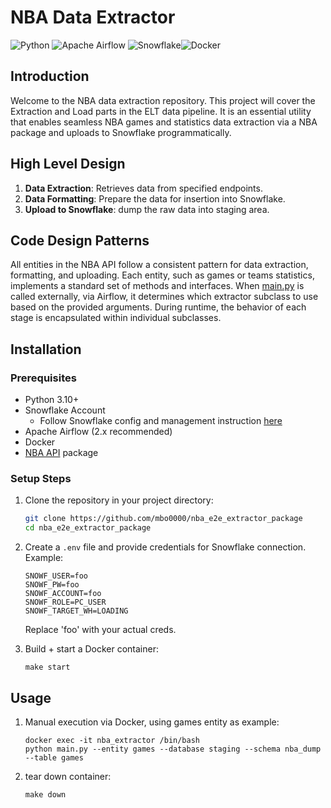 # NBA Data Extractor
![Python](https://img.shields.io/badge/Python-3.10%2B-blue)
![Apache Airflow](https://img.shields.io/badge/Apache%20Airflow-2.x-green)
![Snowflake](https://img.shields.io/badge/Snowflake-%23f3f1ff)![Docker](https://img.shields.io/badge/Docker-%2B-blue)

## Introduction

Welcome to the NBA data extraction repository. This project will cover the Extraction and Load parts in the ELT data pipeline. It is an essential utility that enables seamless NBA games and statistics data extraction via a NBA package and uploads to Snowflake programmatically.

## High Level Design

1. **Data Extraction**: Retrieves data from specified endpoints.
2. **Data Formatting**: Prepare the data for insertion into Snowflake.
3. **Upload to Snowflake**: dump the raw data into staging area.

## Code Design Patterns

All entities in the NBA API follow a consistent pattern for data extraction, formatting, and uploading. Each entity, such as games or teams statistics, implements a standard set of methods and interfaces. When [main.py](https://github.com/mbo0000/nba_e2e_extractor_package/blob/main/main.py) is called externally, via Airflow, it determines which extractor subclass to use based on the provided arguments. During runtime, the behavior of each stage is encapsulated within individual subclasses.

## Installation

### Prerequisites

- Python 3.10+
- Snowflake Account
    - Follow Snowflake config and management instruction [here](https://github.com/mbo0000/nba_e2e_data_pipeline?tab=readme-ov-file#1-snowflake-management-and-config)
- Apache Airflow (2.x recommended)
- Docker
- [NBA API](https://github.com/swar/nba_api/tree/master) package

### Setup Steps

1. Clone the repository in your project directory:
    ```sh
    git clone https://github.com/mbo0000/nba_e2e_extractor_package
    cd nba_e2e_extractor_package

2. Create a `.env` file and provide credentials for Snowflake connection. Example: 
    ```
    SNOWF_USER=foo
    SNOWF_PW=foo
    SNOWF_ACCOUNT=foo
    SNOWF_ROLE=PC_USER
    SNOWF_TARGET_WH=LOADING
    ```
    Replace 'foo' with your actual creds. 

3. Build + start a Docker container:
    ```
    make start
    ```

## Usage
1. Manual execution via Docker, using games entity as example:
    ```
    docker exec -it nba_extractor /bin/bash
    python main.py --entity games --database staging --schema nba_dump --table games
    ```
2. tear down container:
    ```
    make down
    ```
